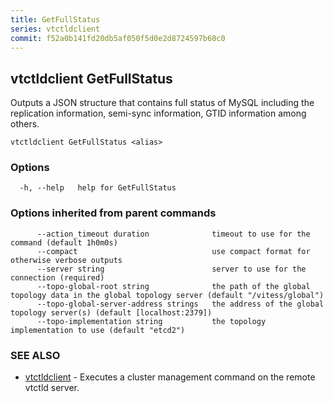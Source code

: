 ```yaml
---
title: GetFullStatus
series: vtctldclient
commit: f52a0b141fd20db5af050f5d0e2d8724597b60c0
---
```

## vtctldclient GetFullStatus

Outputs a JSON structure that contains full status of MySQL including the replication information, semi-sync information, GTID information among others.

```
vtctldclient GetFullStatus <alias>
```

### Options

```
  -h, --help   help for GetFullStatus
```

### Options inherited from parent commands

```
      --action_timeout duration              timeout to use for the command (default 1h0m0s)
      --compact                              use compact format for otherwise verbose outputs
      --server string                        server to use for the connection (required)
      --topo-global-root string              the path of the global topology data in the global topology server (default "/vitess/global")
      --topo-global-server-address strings   the address of the global topology server(s) (default [localhost:2379])
      --topo-implementation string           the topology implementation to use (default "etcd2")
```

### SEE ALSO

* [vtctldclient](../)	 - Executes a cluster management command on the remote vtctld server.

